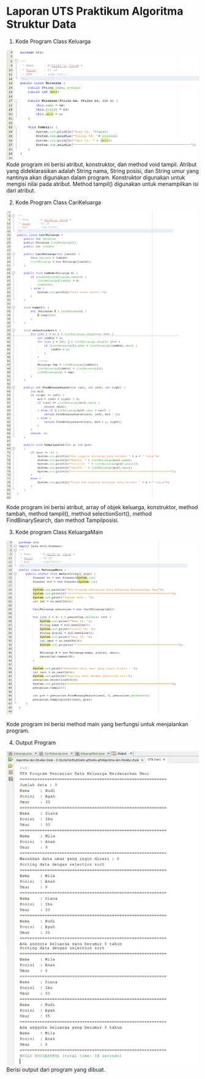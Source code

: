 # Laporan UTS Praktikum Algoritma Struktur Data

1. Kode Program Class Keluarga
<img src = 'classKeluarga.png'>
Kode program ini berisi atribut, konstruktor, dan method void tampil. Atribut yang dideklarasikan adalah String nama, String posisi, dan String umur yang nantinya akan digunakan dalam program. Konstruktor digunakan untuk mengisi nilai pada atribut. Method tampil() digunakan untuk menampilkan isi dari atribut.

2. Kode Program Class CariKeluarga
<img src = 'classCariK.png'>
Kode program ini berisi atribut, array of objek keluarga, konstruktor, method tambah, method tampil(), method selectionSort(), method FindBinarySearch, dan method Tampilposisi.

3. Kode program Class KeluargaMain
<img src = 'classKeluargaMain.png'>
Kode program ini berisi method main yang berfungsi untuk menjalankan program.

4. Output Program
<img src = 'OutputProgram.png'>
Berisi output dari program yang dibuat.
